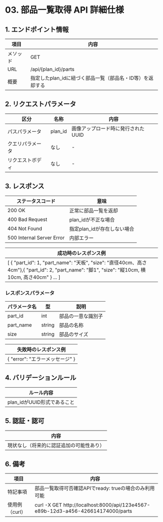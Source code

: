 # 03. 部品一覧取得 API 詳細仕様

## 1. エンドポイント情報

| 項目     | 内容                                              |
|----------|---------------------------------------------------|
| メソッド | GET                                               |
| URL      | /api/{plan_id}/parts                              |
| 概要     | 指定したplan_idに紐づく部品一覧（部品名・ID等）を返却する |

## 2. リクエストパラメータ

| 区分             | 名称     | 内容                         |
|------------------|----------|------------------------------|
| パスパラメータ   | plan_id  | 画像アップロード時に発行されたUUID |
| クエリパラメータ | なし     | -                            |
| リクエストボディ | なし     | -                            |

## 3. レスポンス

| ステータスコード | 意味                                         |
|------------------|----------------------------------------------|
| 200 OK           | 正常に部品一覧を返却                         |
| 400 Bad Request  | plan_idが不正な場合                          |
| 404 Not Found    | 指定plan_idが存在しない場合                  |
| 500 Internal Server Error    | 内部エラー                 |

| 成功時のレスポンス例         |
|-----------------------------|
| [ { "part_id": 1, "part_name": "天板", "size": "直径40cm、高さ4cm"},{ "part_id": 2, "part_name": "脚1", "size": "縦10cm, 横10cm, 高さ40cm" } ... ] |

### レスポンスパラメータ

| パラメータ名 | 型     | 説明                     |
|--------------|--------|--------------------------|
| part_id      | int    | 部品の一意な識別子       |
| part_name    | string | 部品の名称               |
| size         | string | 部品のサイズ             |

| 失敗時のレスポンス例         |
|-----------------------------|
| { "error": "エラーメッセージ" } |

## 4. バリデーションルール

| ルール内容                        |
|-----------------------------------|
| plan_idがUUID形式であること       |

## 5. 認証・認可

| 内容                                 |
|--------------------------------------|
| 現状なし（将来的に認証追加の可能性あり） |

## 6. 備考

| 項目         | 内容                                                                 |
|--------------|----------------------------------------------------------------------|
| 特記事項     | 部品一覧取得可否確認APIでready: trueの場合のみ利用可能               |
| 使用例（curl）| curl -X GET http://localhost:8000/api/123e4567-e89b-12d3-a456-426614174000/parts |
